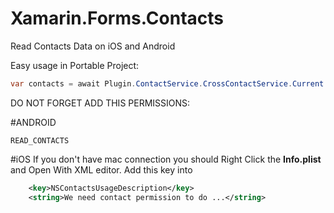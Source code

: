 # Xamarin.Forms.Contacts
Read Contacts Data on iOS and Android

Easy usage in Portable Project:

```csharp
var contacts = await Plugin.ContactService.CrossContactService.Current.GetContactListAsync();
```

DO NOT FORGET ADD THIS PERMISSIONS:

#ANDROID
```
READ_CONTACTS
```

#iOS
If you don't have mac connection you should Right Click the **Info.plist** and Open With XML editor.
Add this key into **<dict>**
```xml
	<key>NSContactsUsageDescription</key>
	<string>We need contact permission to do ...</string>
```

